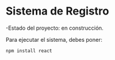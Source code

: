 <h1> Sistema de Registro</h1>

-Estado del proyecto: en construcción.

Para ejecutar el sistema, debes poner:

```npm install react```

